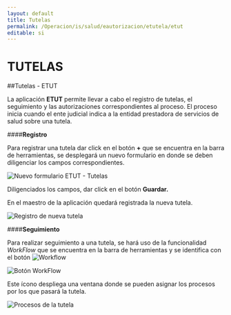 ```yaml
---
layout: default
title: Tutelas
permalink: /Operacion/is/salud/eautorizacion/etutela/etut
editable: si
---
```


# TUTELAS

##Tutelas - ETUT

La aplicación **ETUT** permite llevar a cabo el registro de tutelas, el seguimiento y las autorizaciones correspondientes al proceso.
El proceso inicia cuando el ente judicial indica a la entidad prestadora de servicios de salud sobre una tutela. 

####**Registro**

Para registrar una tutela dar click en el botón **+** que se encuentra en la barra de herramientas, se desplegará un nuevo formulario en donde se deben diligenciar los campos correspondientes.

![Nuevo formulario ETUT - Tutelas](C:\Users\OASIS-IT\Pictures\MANUALES\ETUT1.png)

Diligenciados los campos, dar click en el botón **Guardar.**

En el maestro de la aplicación quedará registrada la nueva tutela.

![Registro de nueva tutela](C:\Users\OASIS-IT\Pictures\MANUALES\ETUT2.png)

####**Seguimiento**

Para realizar seguimiento a una tutela, se hará uso de la funcionalidad _WorkFlow_ que se encuentra en la barra de herramientas y se identifica con el botón ![Workflow](C:\Users\OASIS-IT\Pictures\MANUALES\Workflow.png)

![Botón WorkFlow](C:\Users\OASIS-IT\Pictures\MANUALES\Workflow2.png)

Este ícono despliega una ventana donde se pueden asignar los procesos por los que pasará la tutela.

![Procesos de la tutela](http://docs.oasiscom.com/images/Procesostutela.png)

